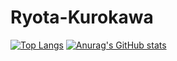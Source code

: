 # Ryota-Kurokawa

[![Top Langs](https://github-readme-stats.vercel.app/api/top-langs/?username=Ryota-Kurokawa&theme=onedark)](https://github.com/anuraghazra/github-readme-stats)
[![Anurag's GitHub stats](https://github-readme-stats.vercel.app/api?username=Ryota-Kurokawa&theme=onedark)](https://github.com/anuraghazra/github-readme-stats)
